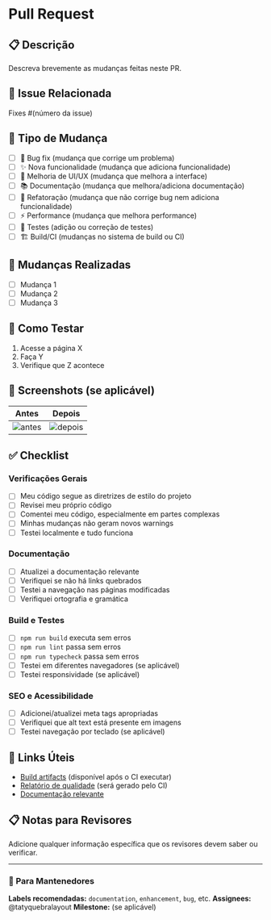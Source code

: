 # Pull Request

## 📋 Descrição

Descreva brevemente as mudanças feitas neste PR.

## 🔗 Issue Relacionada

Fixes #(número da issue)

## 🎯 Tipo de Mudança

- [ ] 🐛 Bug fix (mudança que corrige um problema)
- [ ] ✨ Nova funcionalidade (mudança que adiciona funcionalidade)
- [ ] 💄 Melhoria de UI/UX (mudança que melhora a interface)
- [ ] 📚 Documentação (mudança que melhora/adiciona documentação)
- [ ] 🔧 Refatoração (mudança que não corrige bug nem adiciona funcionalidade)
- [ ] ⚡ Performance (mudança que melhora performance)
- [ ] 🧪 Testes (adição ou correção de testes)
- [ ] 🏗️ Build/CI (mudanças no sistema de build ou CI)

## 📝 Mudanças Realizadas

- [ ] Mudança 1
- [ ] Mudança 2
- [ ] Mudança 3

## 🧪 Como Testar

1. Acesse a página X
2. Faça Y
3. Verifique que Z acontece

## 📸 Screenshots (se aplicável)

| Antes | Depois |
|-------|--------|
| ![antes](url) | ![depois](url) |

## ✅ Checklist

### Verificações Gerais

- [ ] Meu código segue as diretrizes de estilo do projeto
- [ ] Revisei meu próprio código
- [ ] Comentei meu código, especialmente em partes complexas
- [ ] Minhas mudanças não geram novos warnings
- [ ] Testei localmente e tudo funciona

### Documentação

- [ ] Atualizei a documentação relevante
- [ ] Verifiquei se não há links quebrados
- [ ] Testei a navegação nas páginas modificadas
- [ ] Verifiquei ortografia e gramática

### Build e Testes

- [ ] `npm run build` executa sem erros
- [ ] `npm run lint` passa sem erros
- [ ] `npm run typecheck` passa sem erros
- [ ] Testei em diferentes navegadores (se aplicável)
- [ ] Testei responsividade (se aplicável)

### SEO e Acessibilidade

- [ ] Adicionei/atualizei meta tags apropriadas
- [ ] Verifiquei que alt text está presente em imagens
- [ ] Testei navegação por teclado (se aplicável)

## 🔗 Links Úteis

- [Build artifacts](#) (disponível após o CI executar)
- [Relatório de qualidade](#) (será gerado pelo CI)
- [Documentação relevante](link)

## 📋 Notas para Revisores

Adicione qualquer informação específica que os revisores devem saber ou verificar.

---

### 🤖 Para Mantenedores

**Labels recomendadas:** `documentation`, `enhancement`, `bug`, etc.
**Assignees:** @tatyquebralayout
**Milestone:** (se aplicável)
